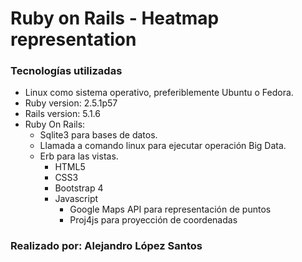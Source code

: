 # Ruby on Rails - Heatmap representation

### Tecnologías utilizadas
- Linux como sistema operativo, preferiblemente Ubuntu o Fedora.
- Ruby version: 2.5.1p57
- Rails version: 5.1.6
- Ruby On Rails:
	- Sqlite3 para bases de datos.
	- Llamada a comando linux para ejecutar operación Big Data.
	- Erb para las vistas.
		- HTML5
		- CSS3
		- Bootstrap 4
		- Javascript
			- Google Maps API para representación de puntos
			- Proj4js para proyección de coordenadas
			
### Realizado por: Alejandro López Santos